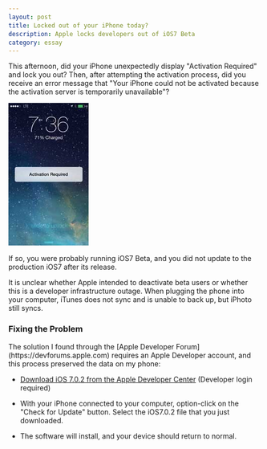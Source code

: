 ```yaml
---
layout: post
title: Locked out of your iPhone today? 
description: Apple locks developers out of iOS7 Beta
category: essay
---
```


This afternoon, did your iPhone unexpectedly display "Activation Required" and lock you out? Then, after attempting the activation process, did you receive an error message that 
"Your iPhone could not be activated because the activation server is temporarily unavailable"?

<img src="/images/iphonefail.jpg" alt="iPhone Activation Required" />

If so, you were probably running iOS7 Beta, and you did not update to the production iOS7 after its release. 

It is unclear whether Apple intended to deactivate beta users or whether this is a developer infrastructure outage. When plugging the phone into your computer, iTunes does not sync and is unable to back up, but iPhoto still syncs.

<h3>Fixing the Problem</h3>
The solution I found through the [Apple Developer Forum](https://devforums.apple.com) requires an Apple Developer account, and this process preserved the data on my phone:

* <a href="https://developer.apple.com/devcenter/ios/index.action#downloads">Download iOS 7.0.2 from the Apple Developer Center</a> (Developer login required)

* With your iPhone connected to your computer, option-click on the "Check for Update" button. Select the iOS7.0.2 file that you just downloaded. 

* The software will install, and your device should return to normal.

